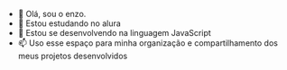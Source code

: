 - 👋 Olá, sou o enzo.
- 🌱 Estou estudando no alura
- 💞️ Estou se desenvolvendo na linguagem JavaScript
- 📫 Uso esse espaço para minha organização e compartilhamento dos meus projetos desenvolvidos

<!---
snowzssad/snowzssad is a ✨ special ✨ repository because its `README.md` (this file) appears on your GitHub profile.
You can click the Preview link to take a look at your changes.
--->

